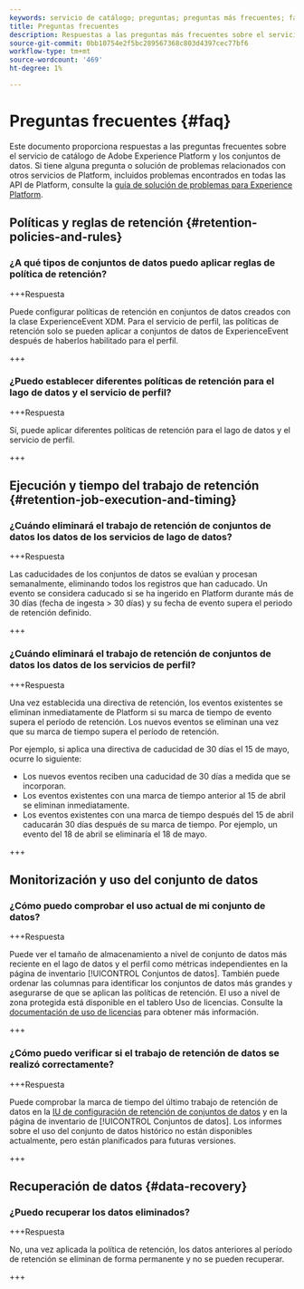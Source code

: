 ```yaml
---
keywords: servicio de catálogo; preguntas; preguntas más frecuentes; faq; conjuntos de datos faq
title: Preguntas frecuentes
description: Respuestas a las preguntas más frecuentes sobre el servicio de catálogo de Adobe Experience Platform y los conjuntos de datos.
source-git-commit: 0bb10754e2f5bc289567368c803d4397cec77bf6
workflow-type: tm+mt
source-wordcount: '469'
ht-degree: 1%

---
```


# Preguntas frecuentes {#faq}

Este documento proporciona respuestas a las preguntas frecuentes sobre el servicio de catálogo de Adobe Experience Platform y los conjuntos de datos. Si tiene alguna pregunta o solución de problemas relacionados con otros servicios de Platform, incluidos problemas encontrados en todas las API de Platform, consulte la [guía de solución de problemas para Experience Platform](../landing/troubleshooting.md).

## Políticas y reglas de retención {#retention-policies-and-rules}

### ¿A qué tipos de conjuntos de datos puedo aplicar reglas de política de retención?

+++Respuesta

Puede configurar políticas de retención en conjuntos de datos creados con la clase ExperienceEvent XDM. Para el servicio de perfil, las políticas de retención solo se pueden aplicar a conjuntos de datos de ExperienceEvent después de haberlos habilitado para el perfil.

+++

### ¿Puedo establecer diferentes políticas de retención para el lago de datos y el servicio de perfil?

+++Respuesta

Sí, puede aplicar diferentes políticas de retención para el lago de datos y el servicio de perfil.

+++

## Ejecución y tiempo del trabajo de retención {#retention-job-execution-and-timing}

### ¿Cuándo eliminará el trabajo de retención de conjuntos de datos los datos de los servicios de lago de datos?

+++Respuesta

Las caducidades de los conjuntos de datos se evalúan y procesan semanalmente, eliminando todos los registros que han caducado. Un evento se considera caducado si se ha ingerido en Platform durante más de 30 días (fecha de ingesta > 30 días) y su fecha de evento supera el periodo de retención definido.

+++

### ¿Cuándo eliminará el trabajo de retención de conjuntos de datos los datos de los servicios de perfil?

+++Respuesta

Una vez establecida una directiva de retención, los eventos existentes se eliminan inmediatamente de Platform si su marca de tiempo de evento supera el período de retención. Los nuevos eventos se eliminan una vez que su marca de tiempo supera el período de retención.

Por ejemplo, si aplica una directiva de caducidad de 30 días el 15 de mayo, ocurre lo siguiente:

- Los nuevos eventos reciben una caducidad de 30 días a medida que se incorporan.
- Los eventos existentes con una marca de tiempo anterior al 15 de abril se eliminan inmediatamente.
- Los eventos existentes con una marca de tiempo después del 15 de abril caducarán 30 días después de su marca de tiempo. Por ejemplo, un evento del 18 de abril se eliminaría el 18 de mayo.

+++

## Monitorización y uso del conjunto de datos

### ¿Cómo puedo comprobar el uso actual de mi conjunto de datos?

+++Respuesta

Puede ver el tamaño de almacenamiento a nivel de conjunto de datos más reciente en el lago de datos y el perfil como métricas independientes en la página de inventario [!UICONTROL Conjuntos de datos]. También puede ordenar las columnas para identificar los conjuntos de datos más grandes y asegurarse de que se aplican las políticas de retención. El uso a nivel de zona protegida está disponible en el tablero Uso de licencias. Consulte la [documentación de uso de licencias](../dashboards/guides/license-usage.md) para obtener más información.

+++

### ¿Cómo puedo verificar si el trabajo de retención de datos se realizó correctamente?

+++Respuesta

Puede comprobar la marca de tiempo del último trabajo de retención de datos en la [IU de configuración de retención de conjuntos de datos](./datasets/user-guide.md#data-retention-policy) y en la página de inventario de [!UICONTROL Conjuntos de datos]. Los informes sobre el uso del conjunto de datos histórico no están disponibles actualmente, pero están planificados para futuras versiones.

+++

## Recuperación de datos {#data-recovery}

### ¿Puedo recuperar los datos eliminados?

+++Respuesta

No, una vez aplicada la política de retención, los datos anteriores al período de retención se eliminan de forma permanente y no se pueden recuperar.

+++

